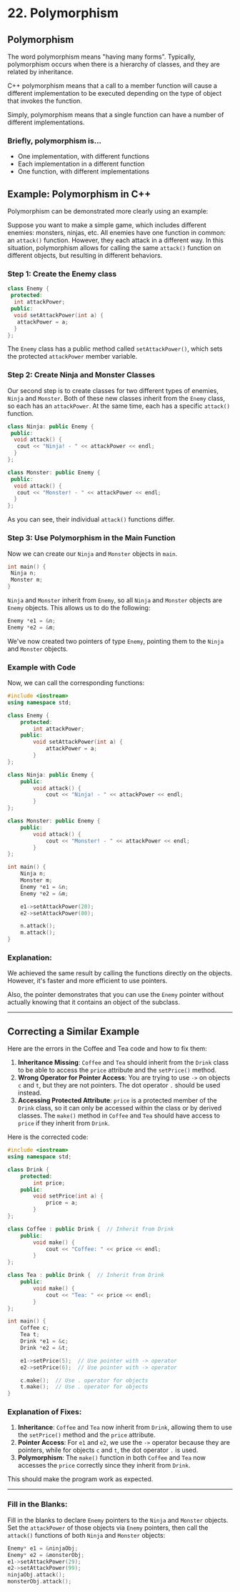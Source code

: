 # 22. Polymorphism

## Polymorphism
The word polymorphism means "having many forms". Typically, polymorphism occurs when there is a hierarchy of classes, and they are related by inheritance.

C++ polymorphism means that a call to a member function will cause a different implementation to be executed depending on the type of object that invokes the function.

Simply, polymorphism means that a single function can have a number of different implementations.

### Briefly, polymorphism is...
- One implementation, with different functions
- Each implementation in a different function
- One function, with different implementations

## Example: Polymorphism in C++
Polymorphism can be demonstrated more clearly using an example:

Suppose you want to make a simple game, which includes different enemies: monsters, ninjas, etc. All enemies have one function in common: an `attack()` function. However, they each attack in a different way. In this situation, polymorphism allows for calling the same `attack()` function on different objects, but resulting in different behaviors.

### Step 1: Create the Enemy class
```cpp
class Enemy {
 protected: 
  int attackPower;
 public:
  void setAttackPower(int a) {
   attackPower = a;
  }
};
```

The `Enemy` class has a public method called `setAttackPower()`, which sets the protected `attackPower` member variable.

### Step 2: Create Ninja and Monster Classes
Our second step is to create classes for two different types of enemies, `Ninja` and `Monster`. Both of these new classes inherit from the `Enemy` class, so each has an `attackPower`. At the same time, each has a specific `attack()` function.

```cpp
class Ninja: public Enemy {
 public:
  void attack() {
   cout << "Ninja! - " << attackPower << endl;
  }
};

class Monster: public Enemy {
 public:
  void attack() {
   cout << "Monster! - " << attackPower << endl;
  }
};
```

As you can see, their individual `attack()` functions differ.

### Step 3: Use Polymorphism in the Main Function
Now we can create our `Ninja` and `Monster` objects in `main`.

```cpp
int main() {   
 Ninja n;
 Monster m;  
}
```

`Ninja` and `Monster` inherit from `Enemy`, so all `Ninja` and `Monster` objects are `Enemy` objects. This allows us to do the following:

```cpp
Enemy *e1 = &n;
Enemy *e2 = &m;
```

We've now created two pointers of type `Enemy`, pointing them to the `Ninja` and `Monster` objects.

### Example with Code
Now, we can call the corresponding functions:

```cpp
#include <iostream>
using namespace std;

class Enemy {
    protected: 
        int attackPower;
    public:
        void setAttackPower(int a) {
            attackPower = a;
        }
};

class Ninja: public Enemy {
    public:
        void attack() {
            cout << "Ninja! - " << attackPower << endl;
        }
};

class Monster: public Enemy {
    public:
        void attack() {
            cout << "Monster! - " << attackPower << endl;
        }
};

int main() {
    Ninja n;
    Monster m;
    Enemy *e1 = &n;
    Enemy *e2 = &m;

    e1->setAttackPower(20);
    e2->setAttackPower(80);

    n.attack();
    m.attack();
}
```

### Explanation:
We achieved the same result by calling the functions directly on the objects. However, it's faster and more efficient to use pointers.

Also, the pointer demonstrates that you can use the `Enemy` pointer without actually knowing that it contains an object of the subclass.

---

## Correcting a Similar Example

Here are the errors in the Coffee and Tea code and how to fix them:

1. **Inheritance Missing**: `Coffee` and `Tea` should inherit from the `Drink` class to be able to access the `price` attribute and the `setPrice()` method.
2. **Wrong Operator for Pointer Access**: You are trying to use `->` on objects `c` and `t`, but they are not pointers. The dot operator `.` should be used instead.
3. **Accessing Protected Attribute**: `price` is a protected member of the `Drink` class, so it can only be accessed within the class or by derived classes. The `make()` method in `Coffee` and `Tea` should have access to `price` if they inherit from `Drink`.

Here is the corrected code:

```cpp
#include <iostream>
using namespace std;

class Drink {
    protected: 
        int price;
    public:
        void setPrice(int a) {
            price = a;
        }
};

class Coffee : public Drink {  // Inherit from Drink
    public:
        void make() {
            cout << "Coffee: " << price << endl;
        }
};

class Tea : public Drink {  // Inherit from Drink
    public:
        void make() {
            cout << "Tea: " << price << endl;
        }
};

int main() {
    Coffee c;
    Tea t;
    Drink *e1 = &c;
    Drink *e2 = &t;

    e1->setPrice(5);  // Use pointer with -> operator
    e2->setPrice(6);  // Use pointer with -> operator

    c.make();  // Use . operator for objects
    t.make();  // Use . operator for objects
}
```

### Explanation of Fixes:
1. **Inheritance**: `Coffee` and `Tea` now inherit from `Drink`, allowing them to use the `setPrice()` method and the `price` attribute.
2. **Pointer Access**: For `e1` and `e2`, we use the `->` operator because they are pointers, while for objects `c` and `t`, the dot operator `.` is used.
3. **Polymorphism**: The `make()` function in both `Coffee` and `Tea` now accesses the `price` correctly since they inherit from `Drink`.

This should make the program work as expected.

---

### Fill in the Blanks:
Fill in the blanks to declare `Enemy` pointers to the `Ninja` and `Monster` objects. Set the `attackPower` of those objects via `Enemy` pointers, then call the `attack()` functions of both `Ninja` and `Monster` objects:

```cpp
Enemy* e1 = &ninjaObj;
Enemy* e2 = &monsterObj;
e1->setAttackPower(29);
e2->setAttackPower(99);
ninjaObj.attack();
monsterObj.attack();
```
